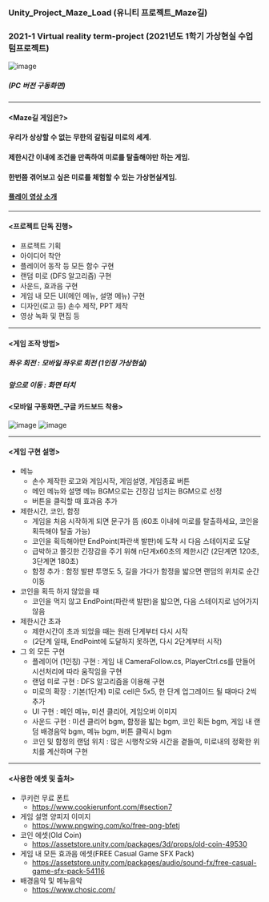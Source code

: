 ### Unity_Project_Maze_Load (유니티 프로젝트_Maze길)
### 2021-1 Virtual reality term-project (2021년도 1학기 가상현실 수업 텀프로젝트)
![image](https://user-images.githubusercontent.com/92451281/151670642-a94327c5-f138-4355-9bfc-7e66a0a120ec.png)
##### (PC 버전 구동화면)
--------------------------------------------------------------------------------
#### <Maze길 게임은?>
#### 우리가 상상할 수 없는 무한의 갈림길 미로의 세계.
#### 제한시간 이내에 조건을 만족하여 미로를 탈출해야만 하는 게임.
#### 한번쯤 겪어보고 싶은 미로를 체험할 수 있는 가상현실게임.
#### [플레이 영상 소개](https://youtu.be/xr2L6ar0xrI)
---
#### <프로젝트 단독 진행>
* 프로젝트 기획
* 아이디어 착안
* 플레이어 동작 등 모든 함수 구현
* 랜덤 미로 (DFS 알고리즘) 구현
* 사운드, 효과음 구현
* 게임 내 모든 UI(메인 메뉴, 설명 메뉴) 구현
* 디자인(로고 등) 손수 제작, PPT 제작
* 영상 녹화 및 편집 등
---
#### <게임 조작 방법>
##### 좌우 회전 : 모바일 좌우로 회전 (1인칭 가상현실)
##### 앞으로 이동 : 화면 터치
#### <모바일 구동화면_구글 카드보드 착용>
![image](https://user-images.githubusercontent.com/92451281/151687208-693bd331-1e7c-4ee4-9b94-bc27f3b3de91.png)
![image](https://user-images.githubusercontent.com/92451281/151687276-576a4fa1-58fd-4f17-992a-dabc76d1d689.png)

---
#### <게임 구현 설명>
* 메뉴
  * 손수 제작한 로고와 게임시작, 게임설명, 게임종료 버튼
  * 메인 메뉴와 설명 메뉴 BGM으로는 긴장감 넘치는 BGM으로 선정
  * 버튼을 클릭할 때 효과음 추가
* 제한시간, 코인, 함정
  * 게임을 처음 시작하게 되면 문구가 뜸 (60초 이내에 미로를 탈출하세요, 코인을 획득해야 탈출 가능)
  * 코인을 획득해야만 EndPoint(파란색 발판)에 도착 시 다음 스테이지로 도달
  * 급박하고 쫄깃한 긴장감을 주기 위해 n단계x60초의 제한시간 (2단계면 120초, 3단계면 180초)
  * 함정 추가 : 함정 발판 투명도 5, 길을 가다가 함정을 밟으면 랜덤의 위치로 순간이동
* 코인을 획득 하지 않았을 때
  * 코인을 먹지 않고 EndPoint(파란색 발판)을 밟으면, 다음 스테이지로 넘어가지 않음
* 제한시간 초과
  * 제한시간이 초과 되었을 때는 원래 단계부터 다시 시작
  * (2단계 일때, EndPoint에 도달하지 못하면, 다시 2단계부터 시작)
* 그 외 모든 구현
  * 플레이어 (1인칭) 구현 : 게임 내 CameraFollow.cs, PlayerCtrl.cs를 만들어 시선처리에 따라 움직임을 구현
  * 랜덤 미로 구현 : DFS 알고리즘을 이용해 구현
  * 미로의 확장 : 기본(1단계) 미로 cell은 5x5, 한 단계 업그레이드 될 때마다 2씩 추가
  * UI 구현 : 메인 메뉴, 미션 클리어, 게임오버 이미지
  * 사운드 구현 : 미션 클리어 bgm, 함정을 밟는 bgm, 코인 획든 bgm, 게임 내 랜덤 배경음악 bgm, 메뉴 bgm, 버튼 클릭시 bgm
  * 코인 및 함정의 랜덤 위치 : 많은 시행착오와 시간을 곁들여, 미로내의 정확한 위치를 계산하며 구현
---
#### <사용한 에셋 및 출처>
* 쿠키런 무료 폰트
  * https://www.cookierunfont.com/#section7
* 게임 설명 양피지 이미지
  * https://www.pngwing.com/ko/free-png-bfetj
* 코인 에셋(Old Coin)
  * https://assetstore.unity.com/packages/3d/props/old-coin-49530
* 게임 내 모든 효과음 에셋(FREE Casual Game SFX Pack)
  * https://assetstore.unity.com/packages/audio/sound-fx/free-casual-game-sfx-pack-54116
* 배경음악 및 메뉴음악
  * https://www.chosic.com/

